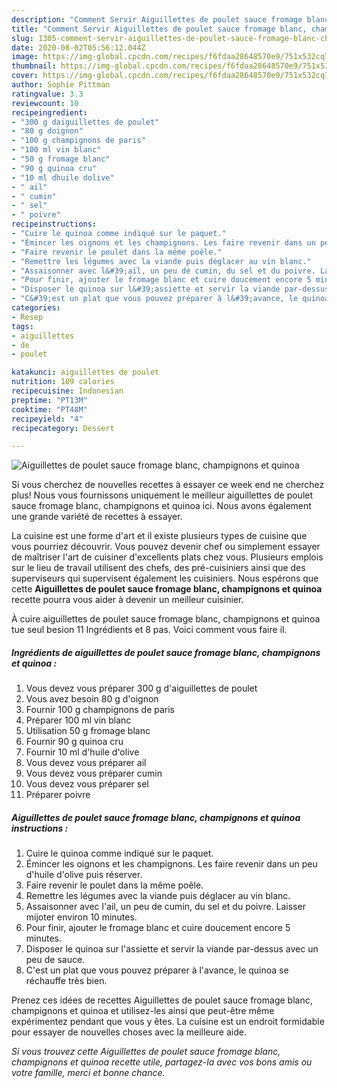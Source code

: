 ```yaml
---
description: "Comment Servir Aiguillettes de poulet sauce fromage blanc, champignons et quinoa"
title: "Comment Servir Aiguillettes de poulet sauce fromage blanc, champignons et quinoa"
slug: 1305-comment-servir-aiguillettes-de-poulet-sauce-fromage-blanc-champignons-et-quinoa
date: 2020-08-02T05:56:12.044Z
image: https://img-global.cpcdn.com/recipes/f6fdaa28648570e9/751x532cq70/aiguillettes-de-poulet-sauce-fromage-blanc-champignons-et-quinoa-photo-principale-de-la-recette.jpg
thumbnail: https://img-global.cpcdn.com/recipes/f6fdaa28648570e9/751x532cq70/aiguillettes-de-poulet-sauce-fromage-blanc-champignons-et-quinoa-photo-principale-de-la-recette.jpg
cover: https://img-global.cpcdn.com/recipes/f6fdaa28648570e9/751x532cq70/aiguillettes-de-poulet-sauce-fromage-blanc-champignons-et-quinoa-photo-principale-de-la-recette.jpg
author: Sophie Pittman
ratingvalue: 3.3
reviewcount: 10
recipeingredient:
- "300 g daiguillettes de poulet"
- "80 g doignon"
- "100 g champignons de paris"
- "100 ml vin blanc"
- "50 g fromage blanc"
- "90 g quinoa cru"
- "10 ml dhuile dolive"
- " ail"
- " cumin"
- " sel"
- " poivre"
recipeinstructions:
- "Cuire le quinoa comme indiqué sur le paquet."
- "Émincer les oignons et les champignons. Les faire revenir dans un peu d&#39;huile d&#39;olive puis réserver."
- "Faire revenir le poulet dans la même poêle."
- "Remettre les légumes avec la viande puis déglacer au vin blanc."
- "Assaisonner avec l&#39;ail, un peu de cumin, du sel et du poivre. Laisser mijoter environ 10 minutes."
- "Pour finir, ajouter le fromage blanc et cuire doucement encore 5 minutes."
- "Disposer le quinoa sur l&#39;assiette et servir la viande par-dessus avec un peu de sauce."
- "C&#39;est un plat que vous pouvez préparer à l&#39;avance, le quinoa se réchauffe très bien."
categories:
- Resep
tags:
- aiguillettes
- de
- poulet

katakunci: aiguillettes de poulet 
nutrition: 109 calories
recipecuisine: Indonesian
preptime: "PT13M"
cooktime: "PT48M"
recipeyield: "4"
recipecategory: Dessert

---
```



![Aiguillettes de poulet sauce fromage blanc, champignons et quinoa](https://img-global.cpcdn.com/recipes/f6fdaa28648570e9/751x532cq70/aiguillettes-de-poulet-sauce-fromage-blanc-champignons-et-quinoa-photo-principale-de-la-recette.jpg)

Si vous cherchez de nouvelles recettes à essayer ce week end ne cherchez plus! Nous vous fournissons uniquement le meilleur aiguillettes de poulet sauce fromage blanc, champignons et quinoa ici. Nous avons également une grande variété de recettes à essayer.

La cuisine est une forme d'art et il existe plusieurs types de cuisine que vous pourriez découvrir. Vous pouvez devenir chef ou simplement essayer de maîtriser l'art de cuisiner d'excellents plats chez vous. Plusieurs emplois sur le lieu de travail utilisent des chefs, des pré-cuisiniers ainsi que des superviseurs qui supervisent également les cuisiniers. Nous espérons que cette <strong> Aiguillettes de poulet sauce fromage blanc, champignons et quinoa </strong> recette pourra vous aider à devenir un meilleur cuisinier.

<!--inarticleads1-->

À cuire aiguillettes de poulet sauce fromage blanc, champignons et quinoa tue seul besion 11 Ingrédients et 8 pas. Voici comment vous faire il.

##### Ingrédients de aiguillettes de poulet sauce fromage blanc, champignons et quinoa :

1. Vous devez vous préparer 300 g d&#39;aiguillettes de poulet
1. Vous avez besoin 80 g d&#39;oignon
1. Fournir 100 g champignons de paris
1. Préparer 100 ml vin blanc
1. Utilisation 50 g fromage blanc
1. Fournir 90 g quinoa cru
1. Fournir 10 ml d&#39;huile d&#39;olive
1. Vous devez vous préparer  ail
1. Vous devez vous préparer  cumin
1. Vous devez vous préparer  sel
1. Préparer  poivre




<!--inarticleads2-->

##### Aiguillettes de poulet sauce fromage blanc, champignons et quinoa instructions :

1. Cuire le quinoa comme indiqué sur le paquet.
1. Émincer les oignons et les champignons. Les faire revenir dans un peu d&#39;huile d&#39;olive puis réserver.
1. Faire revenir le poulet dans la même poêle.
1. Remettre les légumes avec la viande puis déglacer au vin blanc.
1. Assaisonner avec l&#39;ail, un peu de cumin, du sel et du poivre. Laisser mijoter environ 10 minutes.
1. Pour finir, ajouter le fromage blanc et cuire doucement encore 5 minutes.
1. Disposer le quinoa sur l&#39;assiette et servir la viande par-dessus avec un peu de sauce.
1. C&#39;est un plat que vous pouvez préparer à l&#39;avance, le quinoa se réchauffe très bien.




<!--inarticleads1-->

<p>
Prenez ces idées de recettes Aiguillettes de poulet sauce fromage blanc, champignons et quinoa et utilisez-les ainsi que peut-être même expérimentez pendant que vous y êtes. La cuisine est un endroit formidable pour essayer de nouvelles choses avec la meilleure aide.
</p>

<p>
<i>Si vous trouvez cette Aiguillettes de poulet sauce fromage blanc, champignons et quinoa recette utile, partagez-la avec vos bons amis ou votre famille, merci et bonne chance.</i>
</p>
